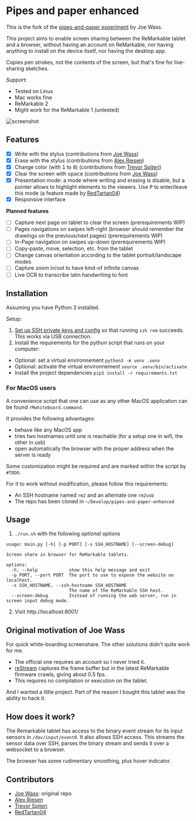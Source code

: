 # Pipes and paper enhanced

This is the fork of the [pipes-and-paper experiment](https://gitlab.com/afandian/pipes-and-paper/-/tree/master) by Joe Wass.

This project aims to enable screen sharing between the ReMarkable tablet and a browser, without having an account on ReMarkable, nor having anything to install on the device itself, nor having the desktop app.

Copies pen strokes, not the contents of the screen, but that's fine for live-sharing sketches.

Support:

- Tested on Linux
- Mac works fine
- ReMarkable 2
- Might work for the ReMarkable 1 (untested)

![screenshot](images/screenshot.jpg)

## Features

- [x] Write with the stylus (contributions from [Joe Wass](https://gitlab.com/afandian))
- [x] Erase with the stylus (contributions from [Alex Riesen](https://gitlab.com/raalkml))
- [x] Change color (with <kbd>1</kbd> to <kbd>8</kbd>) (contributions from [Trevor Spiteri](https://gitlab.com/tspiteri))
- [x] Clear the screen with <kbd>space</kbd> (contributions from [Joe Wass](https://gitlab.com/afandian))
- [x] Presentation mode: a mode where writing and erasing is disable, but a pointer allows to highlight elements to the viewers. Use <kbd>P</kbd> to enter/leave this mode  (a feature made by [RedTartan04](https://github.com/RedTartan04))
- [x] Responsive interface

**Planned features**

- [ ] Capture next page on tablet to clear the screen (prerequirements WIP)
- [ ] Pages navigations on swipes left-right (browser should remember the drawings on the previous/next pages) (prerequirements WIP)
- [ ] In-Page navigation on swipes up-down (prerequirements WIP)
- [ ] Copy-paste, move, selection, etc. from the tablet
- [ ] Change canvas orientation according to the tablet portrait/landscape modes
- [ ] Capture zoom in/out to have kind-of infinite canvas
- [ ] Live OCR to transcribe latin handwriting to font

## Installation

Assuming you have Python 3 installed.

Setup:

1. [Set up SSH private keys and config](https://remarkablewiki.com/tech/ssh) so that running `ssh rem` succeeds. This works via USB connection.
2. Install the requirements for the python script that runs on your computer:

- Optional: set a virtual environnement `python3 -m venv .venv`
- Optional: activate the virtual environnement `source .venv/bin/activate`
- Install the project dependencies `pip3 install -r requirements.txt`

### For MacOS users

A convenience script that one can use as any other MacOS application can be found `rMwhiteboard.command`.

It provides the following advantages:

- behave like any MacOS app
- tries two hostnames until one is reachable (for a setup one in wifi, the other in usb)
- open automatically the browser with the proper address when the server is ready


Some customization might be required and are marked within the script by `#TODO`.

For it to work without modification, please follow this requirements:

- An SSH hostname named `rm2` and an alternate one `rm2usb`
- The repo has been cloned in `~/Develop/pipes-and-paper-enhanced`

## Usage

1. `./run.sh` with the following _optional_ options 

```
usage: main.py [-h] [-p PORT] [-s SSH_HOSTNAME] [--screen-debug]

Screen share in browser for ReMarkable tablets.

options:
  -h, --help            show this help message and exit
  -p PORT, --port PORT  The port to use to expose the website on localhost.
  -s SSH_HOSTNAME, --ssh-hostname SSH_HOSTNAME
                        The name of the ReMarkable SSH host.
  --screen-debug        Instead of running the web server, run in screen input debug mode.
```

2. Visit http://localhost:8001/


## Original motivation of Joe Wass

For quick white-boarding screenshare. The other solutions didn't quite work for me. 

 - The official one requires an account so I never tried it. 
 - [reStream](https://github.com/rien/reStream) captures the frame buffer but in the latest ReMarkable firmware crawls, giving about 0.5 fps.
 - This requires no compilation or execution on the tablet.

And I wanted a little project. Part of the reason I bought this tablet was the ability to hack it.

## How does it work?

The Remarkable tablet has access to the binary event stream for its input sensors in `/dev/input/event0`. It also allows SSH access. This streams the sensor data over SSH, parses the binary stream and sends it over a websocket to a browser.

The browser has some rudimentary smoothing, plus hover indicator.

## Contributors

- [Joe Wass](https://gitlab.com/afandian): original repo
- [Alex Riesen](https://gitlab.com/raalkml)
- [Trevor Spiteri](https://gitlab.com/tspiteri)
- [RedTartan04](https://github.com/RedTartan04)

